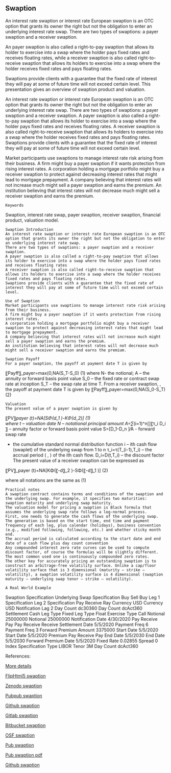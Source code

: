 ## Swaption
   
An interest rate swaption or interest rate European swaption is an OTC option that grants its owner the right but not the obligation to enter an underlying interest rate swap. There are two types of swaptions: a payer swaption and a receiver swaption.

An payer swaption is also called a right-to-pay swaption that allows its holder to exercise into a swap where the holder pays fixed rates and receives floating rates, while a receiver swaption is also called right-to-receive swaption that allows its holders to exercise into a swap where the holder receives fixed rates and pays floating rates.

Swaptions provide clients with a guarantee that the fixed rate of interest they will pay at some of future time will not exceed certain level. This presentation gives an overview of swaption product and valuation. 

An interest rate swaption or interest rate European swaption is an OTC option that grants its owner the right but not the obligation to enter an underlying interest rate swap. There are two types of swaptions: a payer swaption and a receiver swaption. A payer swaption is also called a right-to-pay swaption that allows its holder to exercise into a swap where the holder pays fixed rates and receives floating rates. A receiver swaption is also called right-to-receive swaption that allows its holders to exercise into a swap where the holder receives fixed rates and pays floating rates. Swaptions provide clients with a guarantee that the fixed rate of interest they will pay at some of future time will not exceed certain level.

Market participants use swaptions to manage interest rate risk arising from their business. A firm might buy a payer swaption if it wants protection from rising interest rates. A corporation holding a mortgage portfolio might buy a receiver swaption to protect against decreasing interest rates that might lead to mortgage prepayment. A company believing that interest rates will not increase much might sell a payer swaption and earns the premium. An institution believing that interest rates will not decrease much might sell a receiver swaption and earns the premium.

	Keywords
Swaption, interest rate swap, payer swaption, receiver swaption, financial product, valuation model.

	Swaption Introduction
	An interest rate swaption or interest rate European swaption is an OTC option that grants its owner the right but not the obligation to enter an underlying interest rate swap. 
	There are two types of swaptions: a payer swaption and a receiver swaption. 
	A payer swaption is also called a right-to-pay swaption that allows its holder to exercise into a swap where the holder pays fixed rates and receives floating rates
	A receiver swaption is also called right-to-receive swaption that allows its holders to exercise into a swap where the holder receives fixed rates and pays floating rates.
	Swaptions provide clients with a guarantee that the fixed rate of interest they will pay at some of future time will not exceed certain level.

	Use of Swaption
	Market participants use swaptions to manage interest rate risk arising from their business.
	A firm might buy a payer swaption if it wants protection from rising interest rates.
	A corporation holding a mortgage portfolio might buy a receiver swaption to protect against decreasing interest rates that might lead to mortgage prepayment.
	A company believing that interest rates will not increase much might sell a payer swaption and earns the premium.
	An institution believing that interest rates will not decrease much might sell a receiver swaption and earns the premium.

	Swaption Payoff
	For a payer swaption, the payoff at payment date T is given by
〖Payff〗_payer=max⁡(0,NA(S_T-S_0)		(1)
where 
N- the notional;
A – the annuity or forward basis point value
S_0 – the fixed rate or contract swap rate at inception
S_T – the swap rate at time T.
	From a receiver swaption, , the payoff at payment date T is given by
〖Payff〗_payer=max⁡(0,NA(S_0-S_T)		(2)

	Valuation
	The present value of a payer swaption is given by
 〖PV〗_payer (t)=NA[SΦ(d_1 )-KΦ(d_2)] 			(1)                          
where
	t   –  valuation date
	N  – notational principal amount
A=∑_(i=1)^n▒〖τ_i D_i 〗 – annuity factor or forward basis point value
S=[D_1-D_n ]⁄A  - forward swap rate
  -  the cumulative standard normal distribution function
	i  –  ith cash flow (swaplet) of the underlying swap from 1 to n
	τ_i=τ(T_(i-1),T_i) – the accrual period ( , ) of the ith cash flow.
	D_i=D(t,T_i)  –  the discount factor
	The present value of a receiver swaption can be expressed as

 〖PV〗_payer (t)=NA[KΦ(〖-d〗_2 )-SΦ(〖-d〗_1 )] 			(2)      
                    
where all notations are the same as (1)

	Practical notes
	A swaption contract contains terms and conditions of the swaption and the underlying swap. For example, it specifies two maturities: swaption maturity and underlying swap maturity.
	The valuation model for pricing a swaption is Black formula that assumes the underlying swap rate follows a log-normal process.
	First, one needs to generate the cash flows of the underlying swap. The generation is based on the start time, end time and payment frequency of each leg, plus calendar (holidays), business convention (e.g., modified following, following, etc.) and whether sticky month end.
	The accrual period is calculated according to the start date and end date of a cash flow plus day count convention 
	Any compounded interest zero rate curves can be used to compute discount factor, of course the formulas will be slightly different. The most common used one is continuously compounded zero rates.
	The other key for accurately pricing an outstanding swaption is to construct an arbitrage-free volatility surface. Unlike a cap/floor volatility surface that is 3 dimensional (maturity – strike – volatility), a swaption volatility surface is 4 dimensional (swaption maturity – underlying swap tenor – strike – volatility).

	A Real World Example
Swaption Specification	Underlying Swap Specification
Buy Sell	Buy	Leg 1 Specification	Leg 2 Specification
Pay Receive	Ray	Currency	USD	Currency	USD
Notification Lag	2	Day Count	dc30360	Day Count	dcAct360
Settlement	Cash	Leg Type	Fixed	Leg Type	Float
Exercise Type	Call	Notional	25000000	Notional	25000000
Notification Date	4/30/2020	Pay Receive	Pay	Pay Receive	Receive
Settlement Date	5/5/2020	Payment Freq	6	Payment Freq	3
Forward Premium Amount	3375000	Start Date	5/5/2020	Start Date	5/5/2020
Premium Pay Receive	Pay	End Date	5/5/2030	End Date	5/5/2030
Forward Premium Date	5/5/2020	Fixed Rate	0.02855	Spread	0
				Index Specification
				Type	LIBOR
				Tenor	3M
				Day Count	dcAct360


References:

				
[More details](./IrSwaption-37.pdf)
   
[FlipHtml5 swaption](https://fliphtml5.com/download/download-pdf-file.php?str=x0DZh9GTud3bENXamEzN4gzM5ITPkl0av9mY)
   
[Zenodo swaption](https://zenodo.org/record/4038217/files/IrSwaption-37.pdf)
   
[Pubpub swaption](https://interestrate.pubpub.org/pub/xktu5bnp/download/pdf)
   
[Github swaption](https://github.com/alanwhite1203/irSwaption/raw/main/IrSwaption-37.pdf)
   
[Gitlab swaption](https://gitlab.com/cmrm11/irswaption/-/raw/master/IrSwaption-37.pdf)
   
[Bitbucket swaption](https://bitbucket.org/cmrm11/irswaption/downloads/IrSwaption-37.pdf)
   
[OSF swaption](https://osf.io/f7yw9/download)

[Pub swaption](https://interestrate.pubpub.org/pub/xktu5bnp/release/1)

[Pub swaption pdf](https://assets.pubpub.org/cy48hxc6/61597601844789.pdf)

[Github swaption](https://github.com/alanwhite1203/irSwaption/raw/main/IrSwaption-37.pdf)
   